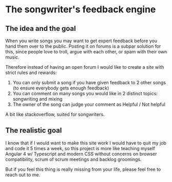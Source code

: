 # The songwriter's feedback engine

## The idea and the goal

When you write songs you may want to get expert feedback before you hand them over to the public. Posting it on forums is a subpar solution
for this, since people love to troll, argue with each other, or spam with their own music.

Therefore instead of having an open forum I would like to create a site with strict rules and rewards:
1. You can only submit a song if you have given feedback to 2 other songs (to ensure everybody gets enough feedback)
1. You can comment on many songs you would like in 2 distinct topics: songwriting and mixing
1. The owner of the song can judge your comment as Helpful / Not helpful

A bit like stackoverflow, suited for songwriters.

## The realistic goal

I know that if I would want to make this site work I would have to quit my job and code it 5 times a week, so this project is more like 
teaching myself Angular 4 w/ Typescript and modern CSS without concerns on browser compatibility, scrum of scrum meetings and backlog groomings.

But if you feel this thing is really missing from your life, please feel free to reach out to me.
